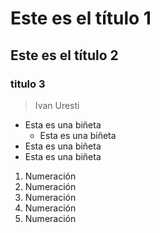 # Este es el título 1

## Este es el título 2

### titulo 3

> Ivan Uresti

- Esta es una biñeta
  - Esta es una biñeta
- Esta es una biñeta
- Esta es una biñeta


1. Numeración
1. Numeración
1. Numeración
1. Numeración
1. Numeración